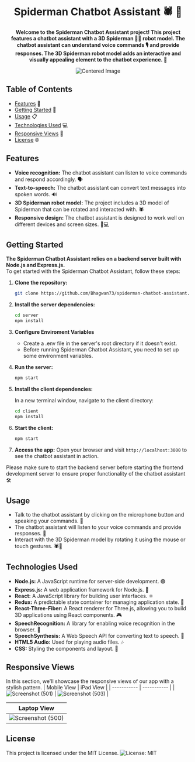 <h1 align="center"> Spiderman Chatbot Assistant 🕷️ 🚀 </h1>
<p align="center">
 <strong>Welcome to the Spiderman Chatbot Assistant project! This project features a chatbot assistant with a 3D Spiderman 🦸‍♂️ robot model. The chatbot assistant can understand voice commands 🎙️ and provide responses. The 3D Spiderman robot model adds an interactive and visually appealing element to the chatbot experience. 🚀 </strong>
<p/>

<p align="center">
  <img src="https://github.com/Bhagwan73/spiderman-chatbot-assistant/assets/115549589/22523dc6-184c-4f21-8974-01d39c536b5e" alt="Centered Image">
</p>


## Table of Contents
- [Features](#features) 🚀
- [Getting Started](#getting-started) 🏁
- [Usage](#usage) 📋
- [Technologies Used](#technologies-used) 💻
- [Responsive Views](#responsive-views) 📱
- [License](#license) 🌐

## Features
- **Voice recognition:** The chatbot assistant can listen to voice commands and respond accordingly. 🗣️
- **Text-to-speech:** The chatbot assistant can convert text messages into spoken words. 🔊
- **3D Spiderman robot model:** The project includes a 3D model of Spiderman that can be rotated and interacted with. 🕷️
- **Responsive design:** The chatbot assistant is designed to work well on different devices and screen sizes. 📱💻

## Getting Started
**The Spiderman Chatbot Assistant relies on a backend server built with Node.js and Express.js.** <br/>
 To get started with the Spiderman Chatbot Assistant, follow these steps:

1. **Clone the repository:**

   ```bash
   git clone https://github.com/Bhagwan73/spiderman-chatbot-assistant.git
   ```

2. **Install the server dependencies:**

   ```bash
   cd server
   npm install
   ```
3.  **Configure Enviroment Variables**
    - Create a .env file in the server's root directory if it doesn't exist.
    - Before running Spiderman Chatbot Assistant, you need to set up some environment variables.

4. **Run the server:**
   ```bash
   npm start
   ```

5. **Install the client dependencies:**

   In a new terminal window, navigate to the client directory:

   ```bash
   cd client
   npm install
   ```

6. **Start the client:**

   ```bash
   npm start
    ```

7. **Access the app:**
   Open your browser and visit `http://localhost:3000` to see the chatbot assistant in action.

Please make sure to start the backend server before starting the frontend development server to ensure proper functionality of the chatbot assistant 🛠️

## Usage
- Talk to the chatbot assistant by clicking on the microphone button and speaking your commands. 🎤
- The chatbot assistant will listen to your voice commands and provide responses. 📢
- Interact with the 3D Spiderman model by rotating it using the mouse or touch gestures. 🕷️🔄

## Technologies Used
- **Node.js:** A JavaScript runtime for server-side development. 🟢
- **Express.js:** A web application framework for Node.js. 🚀
- **React:** A JavaScript library for building user interfaces. ⚛️
- **Redux:** A predictable state container for managing application state. 🔄
- **React-Three-Fiber:** A React renderer for Three.js, allowing you to build 3D applications using React components. 🎮
- **SpeechRecognition:** A library for enabling voice recognition in the browser. 🎤
- **SpeechSynthesis:** A Web Speech API for converting text to speech. 📢
- **HTML5 Audio:** Used for playing audio files. 🎶
- **CSS:** Styling the components and layout. 🎨


## Responsive Views

In this section, we'll showcase the responsive views of  our app with a stylish pattern. 
| Mobile View | iPad View |
| ----------- | ----------- |
| ![Screenshot (501)](https://github.com/Bhagwan73/spiderman-chatbot-assistant/assets/115549589/0743f8b2-5371-4884-abce-8932fac4f0df) | ![Screenshot (503)](https://github.com/Bhagwan73/spiderman-chatbot-assistant/assets/115549589/2077bd8c-2d99-4b4c-a50a-d241fbfd009c) |




| Laptop View |
| ----------- |
| ![Screenshot (500)](https://github.com/Bhagwan73/spiderman-chatbot-assistant/assets/115549589/8463055f-a9ed-4d7e-817d-eb716a56ffaa) |



## License

This project is licensed under the MIT License. ![License: MIT](https://img.shields.io/badge/License-MIT-yellow.svg)
